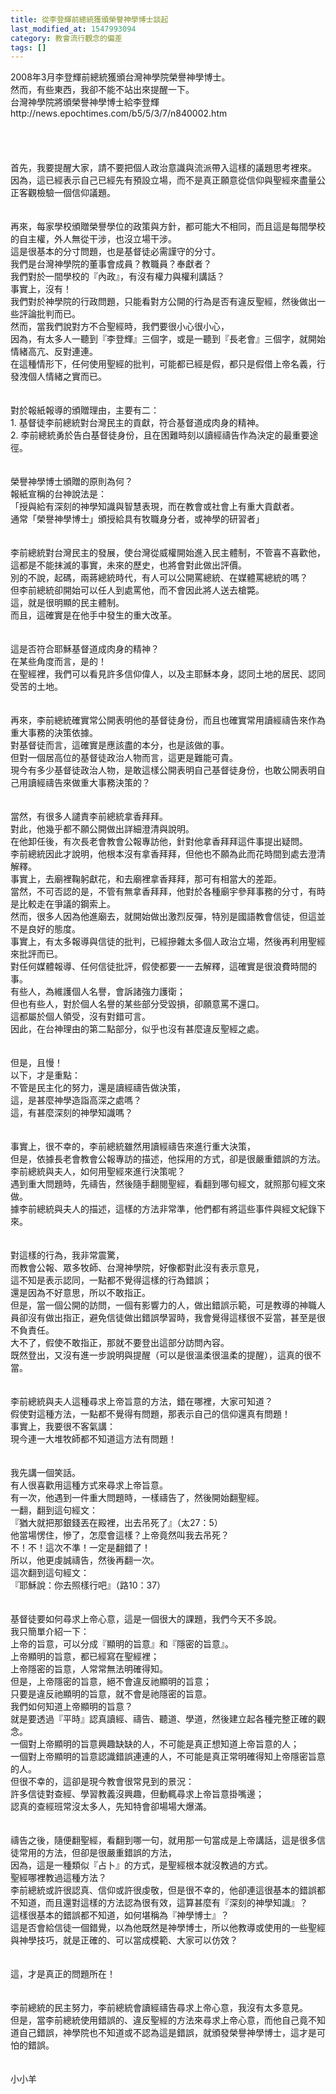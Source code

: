```yaml
---
title: 從李登輝前總統獲頒榮譽神學博士談起
last_modified_at: 1547993094
category: 教會流行觀念的偏差
tags: []
---
```


<p>2008年3月李登輝前總統獲頒台灣神學院榮譽神學博士。<br/>然而，有些東西，我卻不能不站出來提醒一下。<br/><!--more-->台灣神學院將頒榮譽神學博士給李登輝<br/>http://news.epochtimes.com/b5/5/3/7/n840002.htm<br/><br/><br/><br/><br/>首先，我要提醒大家，請不要把個人政治意識與流派帶入這樣的議題思考裡來。<br/>因為，這已經表示自己已經先有預設立場，而不是真正願意從信仰與聖經來盡量公正客觀檢驗一個信仰議題。<br/><br/><br/>再來，每家學校頒贈榮譽學位的政策與方針，都可能大不相同，而且這是每間學校的自主權，外人無從干涉，也沒立場干涉。<br/>這是很基本的分寸問題，也是基督徒必需謹守的分寸。<br/>我們是台灣神學院的董事會成員？教職員？奉獻者？<br/>我們對於一間學校的『內政』，有沒有權力與權利講話？<br/>事實上，沒有！<br/>我們對於神學院的行政問題，只能看對方公開的行為是否有違反聖經，然後做出一些評論批判而已。<br/>然而，當我們說對方不合聖經時，我們要很小心很小心，<br/>因為，有太多人一聽到『李登輝』三個字，或是一聽到『長老會』三個字，就開始情緒高亢、反對連連。<br/>在這種情形下，任何使用聖經的批判，可能都已經是假，都只是假借上帝名義，行發洩個人情緒之實而已。<br/><br/><br/>對於報紙報導的頒贈理由，主要有二：<br/>1.	基督徒李前總統對台灣民主的貢獻，符合基督道成肉身的精神。<br/>2.	李前總統勇於告白基督徒身份，且在困難時刻以讀經禱告作為決定的最重要途徑。<br/><br/><br/>榮譽神學博士頒贈的原則為何？<br/>報紙宣稱的台神說法是：<br/>「授與給有深刻的神學知識與智慧表現，而在教會或社會上有重大貢獻者。<br/>通常「榮譽神學博士」頒授給具有牧職身分者，或神學的研習者」<br/><br/><br/>李前總統對台灣民主的發展，使台灣從威權開始進入民主體制，不管喜不喜歡他，這都是不能抹滅的事實，未來的歷史，也將會對此做出評價。<br/>別的不說，起碼，兩蔣總統時代，有人可以公開罵總統、在媒體罵總統的嗎？<br/>但李前總統卻開始可以任人到處罵他，而不會因此將人送去槍斃。<br/>這，就是很明顯的民主體制。<br/>而且，這確實是在他手中發生的重大改革。<br/><br/><br/>這是否符合耶穌基督道成肉身的精神？<br/>在某些角度而言，是的！<br/>在聖經裡，我們可以看見許多信仰偉人，以及主耶穌本身，認同土地的居民、認同受苦的土地。<br/><br/><br/>再來，李前總統確實常公開表明他的基督徒身份，而且也確實常用讀經禱告來作為重大事務的決策依據。<br/>對基督徒而言，這確實是應該盡的本分，也是該做的事。<br/>但對一個居高位的基督徒政治人物而言，這更是難能可貴。<br/>現今有多少基督徒政治人物，是敢這樣公開表明自己基督徒身份，也敢公開表明自己用讀經禱告來做重大事務決策的？<br/><br/><br/>當然，有很多人譴責李前總統拿香拜拜。<br/>對此，他幾乎都不願公開做出詳細澄清與說明。<br/>在他卸任後，有次長老會教會公報專訪他，針對他拿香拜拜這件事提出疑問。<br/>李前總統因此才說明，他根本沒有拿香拜拜，但他也不願為此而花時間到處去澄清解釋。<br/>事實上，去廟裡鞠躬獻花，和去廟裡拿香拜拜，那可有相當大的差距。<br/>當然，不可否認的是，不管有無拿香拜拜，他對於各種廟宇參拜事務的分寸，有時是比較走在爭議的鋼索上。<br/>然而，很多人因為他進廟去，就開始做出激烈反彈，特別是國語教會信徒，但這並不是良好的態度。<br/>事實上，有太多報導與信徒的批判，已經摻雜太多個人政治立場，然後再利用聖經來批評而已。<br/>對任何媒體報導、任何信徒批評，假使都要一一去解釋，這確實是很浪費時間的事。<br/>有些人，為維護個人名譽，會訴諸強力護衛；<br/>但也有些人，對於個人名譽的某些部分受毀損，卻願意罵不還口。<br/>這都屬於個人領受，沒有對錯可言。<br/>因此，在台神理由的第二點部分，似乎也沒有甚麼違反聖經之處。<br/><br/><br/>但是，且慢！<br/>以下，才是重點：<br/>不管是民主化的努力，還是讀經禱告做決策，<br/>這，是甚麼神學造詣高深之處嗎？<br/>這，有甚麼深刻的神學知識嗎？<br/><br/><br/>事實上，很不幸的，李前總統雖然用讀經禱告來進行重大決策，<br/>但是，依據長老會教會公報專訪的描述，他採用的方式，卻是很嚴重錯誤的方法。<br/>李前總統與夫人，如何用聖經來進行決策呢？<br/>遇到重大問題時，先禱告，然後隨手翻閱聖經，看翻到哪句經文，就照那句經文來做。<br/>據李前總統與夫人的描述，這樣的方法非常準，他們都有將這些事件與經文紀錄下來。<br/><br/><br/>對這樣的行為，我非常震驚，<br/>而教會公報、眾多牧師、台灣神學院，好像都對此沒有表示意見，<br/>這不知是表示認同，一點都不覺得這樣的行為錯誤；<br/>還是因為不好意思，所以不敢指正。<br/>但是，當一個公開的訪問，一個有影響力的人，做出錯誤示範，可是教導的神職人員卻沒有做出指正，避免信徒做出錯誤學習時，我會覺得這樣很不妥當，甚至是很不負責任。<br/>大不了，假使不敢指正，那就不要登出這部分訪問內容。<br/>既然登出，又沒有進一步說明與提醒（可以是很溫柔很溫柔的提醒），這真的很不當。<br/><br/><br/>李前總統與夫人這種尋求上帝旨意的方法，錯在哪裡，大家可知道？<br/>假使對這種方法，一點都不覺得有問題，那表示自己的信仰還真有問題！<br/>事實上，我要很不客氣講：<br/>現今連一大堆牧師都不知道這方法有問題！<br/><br/><br/>我先講一個笑話。<br/>有人很喜歡用這種方式來尋求上帝旨意。<br/>有一次，他遇到一件重大問題時，一樣禱告了，然後開始翻聖經。<br/>一翻，翻到這句經文：<br/>『猶大就把那銀錢丟在殿裡，出去吊死了』（太27：5）<br/>他當場愣住，慘了，怎麼會這樣？上帝竟然叫我去吊死？<br/>不！不！這次不準！一定是翻錯了！<br/>所以，他更虔誠禱告，然後再翻一次。<br/>這次翻到這句經文：<br/>『耶穌說：你去照樣行吧』（路10：37）<br/><br/><br/>基督徒要如何尋求上帝心意，這是一個很大的課題，我們今天不多說。<br/>我只簡單介紹一下：<br/>上帝的旨意，可以分成『顯明的旨意』和『隱密的旨意』。<br/>上帝顯明的旨意，都已經寫在聖經裡；<br/>上帝隱密的旨意，人常常無法明確得知。<br/>但是，上帝隱密的旨意，絕不會違反祂顯明的旨意；<br/>只要是違反祂顯明的旨意，就不會是祂隱密的旨意。<br/>我們如何知道上帝顯明的旨意？<br/>就是要透過『平時』認真讀經、禱告、聽道、學道，然後建立起各種完整正確的觀念。<br/>一個對上帝顯明的旨意興趣缺缺的人，不可能是真正想知道上帝旨意的人；<br/>一個對上帝顯明的旨意認識錯誤連連的人，不可能是真正常明確得知上帝隱密旨意的人。<br/>但很不幸的，這卻是現今教會很常見到的景況：<br/>許多信徒對查經、學習教義沒興趣，但動輒尋求上帝旨意掛嘴邊；<br/>認真的查經班常沒太多人，先知特會卻場場大爆滿。<br/><br/><br/>禱告之後，隨便翻聖經，看翻到哪一句，就用那一句當成是上帝講話，這是很多信徒常用的方法，但卻是很嚴重錯誤的方法，<br/>因為，這是一種類似『占卜』的方式，是聖經根本就沒教過的方式。<br/>聖經哪裡教過這種方法？<br/>李前總統或許很認真、信仰或許很虔敬，但是很不幸的，他卻連這很基本的錯誤都不知道，而且還對這樣的方法認為很有效，這算甚麼有『深刻的神學知識』？<br/>這樣很基本的錯誤都不知道，如何堪稱為『神學博士』？<br/>這是否會給信徒一個錯覺，以為他既然是神學博士，所以他教導或使用的一些聖經與神學技巧，就是正確的、可以當成模範、大家可以仿效？<br/><br/><br/>這，才是真正的問題所在！<br/><br/><br/>李前總統的民主努力，李前總統會讀經禱告尋求上帝心意，我沒有太多意見。<br/>但是，當李前總統使用錯誤的、違反聖經的方法來尋求上帝心意，而他自己竟不知道自己錯誤，神學院也不知道或不認為這是錯誤，就頒發榮譽神學博士，這才是可怕的錯誤。<br/><br/><br/>小小羊<br/></p>